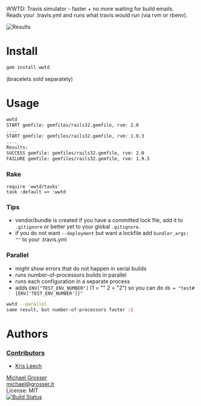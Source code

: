 WWTD: Travis simulator - faster + no more waiting for build emails.<br/>
Reads your .travis.yml and runs what travis would run (via rvm or rbenv).

![Results](http://dl.dropbox.com/u/2670385/Web/wwtd-results.png)

Install
=======

```Bash
gem install wwtd
```
(bracelets sold separately)

Usage
=====

```Bash
wwtd
START gemfile: gemfiles/rails32.gemfile, rvm: 2.0
....
START gemfile: gemfiles/rails32.gemfile, rvm: 1.9.3
....
Results:
SUCCESS gemfile: gemfiles/rails32.gemfile, rvm: 2.0
FAILURE gemfile: gemfiles/rails32.gemfile, rvm: 1.9.3
```

### Rake
```
require 'wwtd/tasks'
task :default => :wwtd
```

### Tips
 - vendor/bundle is created if you have a committed lock file, add it to `.gitignore` or better yet to your global `.gitignore`.
 - if you do not want `--deployment` but want a lockfile add `bundler_args: ""` to your .travis.yml

### Parallel

 - might show errors that do not happen in serial builds
 - runs number-of-processors builds in parallel
 - runs each configuration in a separate process
 - adds `ENV["TEST_ENV_NUMBER"]` (1 = "" 2 = "2") so you can do `db = "test#{ENV['TEST_ENV_NUMBER']}"`

```Bash
wwtd --parallel
same result, but number-of-processors faster :)
```

Authors
=======

### [Contributors](https://github.com/grosser/wwtd/contributors)
 - [Kris Leech](https://github.com/krisleech)

[Michael Grosser](http://grosser.it)<br/>
michael@grosser.it<br/>
License: MIT<br/>
[![Build Status](https://travis-ci.org/grosser/wwtd.png)](https://travis-ci.org/grosser/wwtd)
